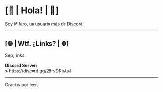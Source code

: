 <html>

<h1>[👋 | Hola! | 👋] </h1>
<p>Soy Mifaro, un usuario más de Discord.</p>
<hr>
<h2>[🌐 | Wtf. ¿Links? | 🌐]</h2>
<p>Sep, links<br><br><strong>Discord Server: <br>> </strong>https://discord.gg/28rvDRbAsJ<br></p>
<hr>
<footer>Gracias por leer. </footer>

</html>
